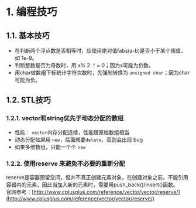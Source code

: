 # 1. 编程技巧
## 1.1. 基本技巧
- 在判断两个浮点数是否相等时，应使用绝对值fabs(a-b)是否小于某个阈值，如 1e-9。
- 判断整数是否为奇数时，用 x% 2 ！= 0；因为x可能为负数。
- 用char做数组下标统计字符次数时，先强制转换为 `unsigned char`；因为char可能为负。

## 1.2. STL技巧
### 1.2.1. vector和string优先于动态分配的数组
- 性能： `vector`内存分配连续，性能跟原始数组相当
- 动态分配如果用 `new`，后面就要`delete`，否则会出现 bug
- 如果多维数组，只能一个个 `new`

### 1.2.2. 使用reserve 来避免不必要的重新分配
reserve是容器预留空间，但并不真正创建元素对象，在创建对象之前，不能引用容器内的元素，因此当加入新的元素时，需要用push_back()/insert()函数。  
官网参考：[http://www.cplusplus.com/reference/vector/vector/reserve/](http://www.cplusplus.com/reference/vector/vector/reserve/)
